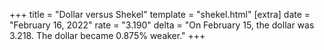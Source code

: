 +++
title = "Dollar versus Shekel"
template = "shekel.html"
[extra]
date = "February 16, 2022"
rate = "3.190"
delta = "On February 15, the dollar was 3.218. The dollar became 0.875% weaker."
+++
